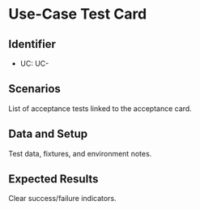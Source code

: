 # Use-Case Test Card

## Identifier
- UC: UC-<num>

## Scenarios
List of acceptance tests linked to the acceptance card.

## Data and Setup
Test data, fixtures, and environment notes.

## Expected Results
Clear success/failure indicators.

